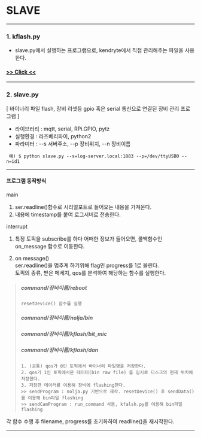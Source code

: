 # SLAVE
------------------------------------------
### 1. kflash.py
 * slave.py에서 실행하는 프로그램으로, kendryte에서 직접 관리해주는 파일을 사용한다. 

#### [>> Click <<](https://github.com/kendryte/kflash.py)
------------------------------------------
### 2. slave.py


[ 바이너리 파일 flash, 장비 리셋등 gpio 혹은 serial 통신으로 연결된 장비 관리 프로그램 ]

 - 라이브러리 : mqtt, serial, RPi.GPIO, pytz
 - 실행환경 : 라즈베리파이, python2
 - 파라미터 : --s 서버주소, --p 장비위치, --n 장비이름
```
 예) $ python slave.py --s=log-server.local:1883 --p=/dev/ttyUSB0 --n=id1
```
------------------------------------------  
#### **프로그램 동작방식**

 main
1. ser.readline()함수로 시리얼포트로 들어오는 내용을 가져온다.
2. 내용에 timestamp를 붙여 로그서버로 전송한다. 

 interrupt
1. 특정 토픽을 subscribe를 하다 어떠한 정보가 들어오면, 콜백함수인 on_message 함수로 이동한다.

2. on message()  
ser.readline()을 멈추게 하기위해 flag인 progress를 1로 올린다.   
토픽의 종류, 받은 메세지, qos를 분석하여 해당하는 함수를 실행한다.
> ##### command/장비이름/reboot  
> ```
> resetDevice() 함수를 실행
> ```
> ##### command/장비이름/nolja/bin  
> ##### command/장비이름/kflash/bit_mic  
> ##### command/장비이름/kflash/dan  
> ```
> 1. (공통) qos가 0인 토픽에서 바이너리 파일명을 저장한다.
> 2. qos가 1인 토픽에서온 데이터(bin raw file) 를 임시로 디스크의 현재 위치에 저장한다.
> 3. 저장한 데이터를 이용해 장비에 flashing한다.
>>> sendProgram : nolja.py 기반으로 제작. resetDevice() 후 sendData()를 이용해 bin파일 flashing
>>> sendCamProgram : run_command 사용, kfalsh.py를 이용해 bin파일 flashing
> ```
  각 함수 수행 후 filename, progress를 초기화하여 readline()을 재시작한다.

------------------------------------------
